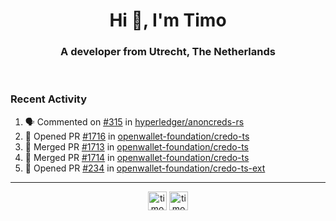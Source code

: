 <h1 align="center">Hi 👋, I'm Timo</h1>
<h3 align="center">A developer from Utrecht, The Netherlands</h3>
<br/>
<!-- https://github.com/rahuldkjain/github-profile-readme-generator --!>

<!--  <p align="left"><img src="https://github-readme-stats.vercel.app/api?username=timoglastra&show_icons=true&count_private=true&" alt="timoglastra" /></p> --!>

<!--
Github language stats
<p align="left"><img src="https://github-readme-stats.vercel.app/api/top-langs/?username=timoglastra&layout=compact" alt="timoglastra" /><p>
-->

<!-- Codestats language stats -->
<!-- <p align="left"><img src="https://codestats-readme.vercel.app/api/top-langs/?username=timoglastra&layout=compact&language_count=12" alt="timoglastra" /><p>    --!>
  
<h3>Recent Activity</h3>

<!--START_SECTION:activity-->
1. 🗣 Commented on [#315](https://github.com/hyperledger/anoncreds-rs/issues/315#issuecomment-1917194020) in [hyperledger/anoncreds-rs](https://github.com/hyperledger/anoncreds-rs)
2. 💪 Opened PR [#1716](https://github.com/openwallet-foundation/credo-ts/pull/1716) in [openwallet-foundation/credo-ts](https://github.com/openwallet-foundation/credo-ts)
3. 🎉 Merged PR [#1713](https://github.com/openwallet-foundation/credo-ts/pull/1713) in [openwallet-foundation/credo-ts](https://github.com/openwallet-foundation/credo-ts)
4. 🎉 Merged PR [#1714](https://github.com/openwallet-foundation/credo-ts/pull/1714) in [openwallet-foundation/credo-ts](https://github.com/openwallet-foundation/credo-ts)
5. 💪 Opened PR [#234](https://github.com/openwallet-foundation/credo-ts-ext/pull/234) in [openwallet-foundation/credo-ts-ext](https://github.com/openwallet-foundation/credo-ts-ext)
<!--END_SECTION:activity-->

---

<p align="center">
<a href="https://twitter.com/timoglastra" target="blank"><img align="center" src="https://cdn.jsdelivr.net/npm/simple-icons@3.0.1/icons/twitter.svg" alt="timoglastra" height="30" width="30" /></a>
<a href="https://linkedin.com/in/timoglastra" target="blank"><img align="center" src="https://cdn.jsdelivr.net/npm/simple-icons@3.0.1/icons/linkedin.svg" alt="timoglastra" height="30" width="30" /></a>
</p>



